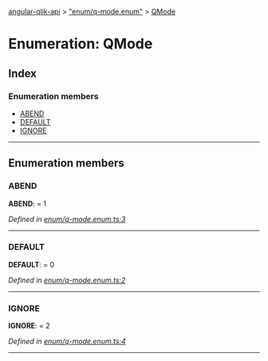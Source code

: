 [angular-qlik-api](../README.md) > ["enum/q-mode.enum"](../modules/_enum_q_mode_enum_.md) > [QMode](../enums/_enum_q_mode_enum_.qmode.md)

# Enumeration: QMode

## Index

### Enumeration members

* [ABEND](_enum_q_mode_enum_.qmode.md#abend)
* [DEFAULT](_enum_q_mode_enum_.qmode.md#default)
* [IGNORE](_enum_q_mode_enum_.qmode.md#ignore)

---

## Enumeration members

<a id="abend"></a>

###  ABEND

**ABEND**:  = 1

*Defined in [enum/q-mode.enum.ts:3](https://github.com/goekaypamuk/angular-qlik-api/blob/be30617/src/enum/q-mode.enum.ts#L3)*

___
<a id="default"></a>

###  DEFAULT

**DEFAULT**:  = 0

*Defined in [enum/q-mode.enum.ts:2](https://github.com/goekaypamuk/angular-qlik-api/blob/be30617/src/enum/q-mode.enum.ts#L2)*

___
<a id="ignore"></a>

###  IGNORE

**IGNORE**:  = 2

*Defined in [enum/q-mode.enum.ts:4](https://github.com/goekaypamuk/angular-qlik-api/blob/be30617/src/enum/q-mode.enum.ts#L4)*

___

